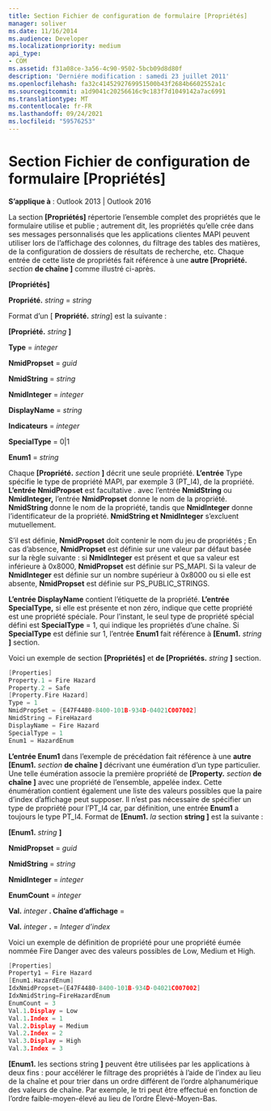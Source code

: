 ```yaml
---
title: Section Fichier de configuration de formulaire [Propriétés]
manager: soliver
ms.date: 11/16/2014
ms.audience: Developer
ms.localizationpriority: medium
api_type:
- COM
ms.assetid: f31a08ce-3a56-4c90-9502-5bcb09d8d80f
description: 'Derniére modification : samedi 23 juillet 2011'
ms.openlocfilehash: fa32c4145292769951500b43f2684b6602552a1c
ms.sourcegitcommit: a1d9041c20256616c9c183f7d1049142a7ac6991
ms.translationtype: MT
ms.contentlocale: fr-FR
ms.lasthandoff: 09/24/2021
ms.locfileid: "59576253"
---
```

# <a name="form-configuration-file-properties-section"></a>Section Fichier de configuration de formulaire [Propriétés]

  
  
**S’applique à** : Outlook 2013 | Outlook 2016 
  
La section **[Propriétés]** répertorie l’ensemble complet des propriétés que le formulaire utilise et publie ; autrement dit, les propriétés qu’elle crée dans ses messages personnalisés que les applications clientes MAPI peuvent utiliser lors de l’affichage des colonnes, du filtrage des tables des matières, de la configuration de dossiers de résultats de recherche, etc. Chaque entrée de cette liste de propriétés fait référence à une **autre [Propriété.** _section_ **de chaîne ]** comme illustré ci-après. 
  
 **[Propriétés]**
  
 **Propriété.** _string_  =   _string_
  
Format d’un [ **Propriété.** _string_] est la suivante : 
  
 **[Propriété.** _string_ **]**
  
 **Type**  =   _integer_
  
 **NmidPropset**  =   _guid_
  
 **NmidString**  =   _string_
  
 **NmidInteger**  =   _integer_
  
 **DisplayName**  =   _string_
  
 **Indicateurs**  =   _integer_
  
 **SpecialType** = 0|1 
  
 **Enum1**  =   _string_
  
Chaque **[Propriété.** _section_ **]** décrit une seule propriété. **L’entrée** Type spécifie le type de propriété MAPI, par exemple 3 (PT_I4), de la propriété. **L’entrée NmidPropset** est facultative . avec l’entrée **NmidString** ou **NmidInteger,** l’entrée **NmidPropset** donne le nom de la propriété. **NmidString** donne le nom de la propriété, tandis que **NmidInteger** donne l’identificateur de la propriété. **NmidString et** **NmidInteger** s’excluent mutuellement. 
  
S’il est définie, **NmidPropset** doit contenir le nom du jeu de propriétés ; En cas d’absence, **NmidPropset** est définie sur une valeur par défaut basée sur la règle suivante : si **NmidInteger** est présent et que sa valeur est inférieure à 0x8000, **NmidPropset** est définie sur PS_MAPI. Si la valeur de **NmidInteger** est définie sur un nombre supérieur à 0x8000 ou si elle est absente, **NmidPropset** est définie sur PS_PUBLIC_STRINGS. 
  
**L’entrée DisplayName** contient l’étiquette de la propriété. **L’entrée SpecialType,** si elle est présente et non zéro, indique que cette propriété est une propriété spéciale. Pour l’instant, le seul type de propriété spécial défini est **SpecialType** = 1, qui indique les propriétés d’une chaîne. Si **SpecialType** est définie sur 1, l’entrée **Enum1** fait référence à **[Enum1.** _string_ **]** section. 
  
Voici un exemple de section **[Propriétés]** et **de [Propriétés.** _string_ **]** section. 
  
```cpp
[Properties]
Property.1 = Fire Hazard
Property.2 = Safe
[Property.Fire Hazard]
Type = 1
NmidPropSet = {E47F4480-8400-101B-934D-04021C007002]
NmidString = FireHazard
DisplayName = Fire Hazard
SpecialType = 1
Enum1 = HazardEnum

```

**L’entrée Enum1** dans l’exemple de précédation fait référence à une **autre [Enum1.** _section_ **de chaîne ]** décrivant une éumération d’un type particulier. Une telle éumération associe la première propriété de **[Property.** _section_ **de chaîne ]** avec une propriété de l’ensemble, appelée index. Cette énumération contient également une liste des valeurs possibles que la paire d’index d’affichage peut supposer. Il n’est pas nécessaire de spécifier un type de propriété pour l’PT_I4 car, par définition, une entrée **Enum1** a toujours le type PT_I4. Format de **[Enum1.** _la_ section **string ]** est la suivante : 
  
 **[Enum1.** _string_ **]**
  
 **NmidPropset**  =   _guid_
  
 **NmidString**  =   _string_
  
 **NmidInteger**  =   _integer_
  
 **EnumCount**  =   _integer_
  
 **Val.** _integer_ **. Chaîne d’affichage**  =   
  
 **Val.** _integer_ **.**  =   _Integer d’index_
  
Voici un exemple de définition de propriété pour une propriété éumée nommée Fire Danger avec des valeurs possibles de Low, Medium et High.
  
```cpp
[Properties]
Property1 = Fire Hazard
[Enum1.HazardEnum]
IdxNmidPropset={E47F4480-8400-101B-934D-04021C007002]
IdxNmidString=FireHazardEnum
EnumCount = 3
Val.1.Display = Low
Val.1.Index = 1
Val.2.Display = Medium
Val.2.Index = 2
Val.3.Display = High
Val.3.Index = 3

```

 **[Enum1.**  les sections string **]** peuvent être utilisées par les applications à deux fins : pour accélérer le filtrage des propriétés à l’aide de l’index au lieu de la chaîne et pour trier dans un ordre différent de l’ordre alphanumérique des valeurs de chaîne. Par exemple, le tri peut être effectué en fonction de l’ordre faible-moyen-élevé au lieu de l’ordre Élevé-Moyen-Bas. 
  

